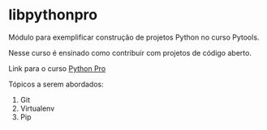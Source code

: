 # libpythonpro
Módulo para exemplificar construção de projetos Python no curso Pytools.

Nesse curso é ensinado como contribuir com projetos de código aberto.

Link para o curso [Python Pro](https://www.python.pro.br/)

Tópicos a serem abordados:
1. Git
2. Virtualenv
3. Pip 